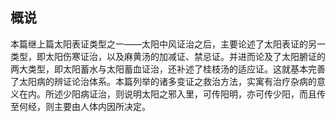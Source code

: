 ## 概说

本篇继上篇太阳表证类型之一——太阳中风证治之后，主要论述了太阳表证的另一类型，即太阳伤寒证治，以及麻黄汤的加减证、禁忌证。并进而论及了太阳腑证的两大类型，即太阳蓄水与太阳蓄血证治，还补述了桂枝汤的适应证。这就基本完善了太阳病的辨证论治体系。本篇列举的诸多变证之救治方法，实寓有治疗杂病的意义在内。所述少阳病证治，则说明太阳之邪入里，可传阳明，亦可传少阳，而且传至何经，则主要由人体内因所决定。
